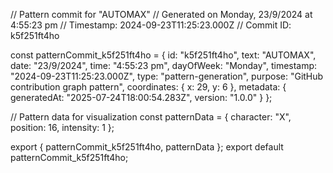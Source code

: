 // Pattern commit for "AUTOMAX"
// Generated on Monday, 23/9/2024 at 4:55:23 pm
// Timestamp: 2024-09-23T11:25:23.000Z
// Commit ID: k5f251ft4ho

const patternCommit_k5f251ft4ho = {
  id: "k5f251ft4ho",
  text: "AUTOMAX",
  date: "23/9/2024",
  time: "4:55:23 pm",
  dayOfWeek: "Monday",
  timestamp: "2024-09-23T11:25:23.000Z",
  type: "pattern-generation",
  purpose: "GitHub contribution graph pattern",
  coordinates: {
    x: 29,
    y: 6
  },
  metadata: {
    generatedAt: "2025-07-24T18:00:54.283Z",
    version: "1.0.0"
  }
};

// Pattern data for visualization
const patternData = {
  character: "X",
  position: 16,
  intensity: 1
};

export { patternCommit_k5f251ft4ho, patternData };
export default patternCommit_k5f251ft4ho;

